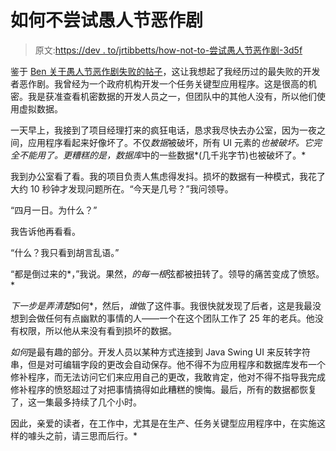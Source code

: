# 如何不尝试愚人节恶作剧

> 原文:[https://dev . to/jrtibbetts/how-not-to-尝试愚人节恶作剧-3d5f](https://dev.to/jrtibbetts/how-not-to-attempt-an-april-fool-s-day-prank-3d5f)

鉴于 [Ben 关于愚人节恶作剧失败的帖子](https://dev.to/devteam/comic-sans-is-now-the-default-reading-font-2n6g)，这让我想起了我经历过的最失败的开发者恶作剧。我曾经为一个政府机构开发一个任务关键型应用程序。这是很高的机密。我是获准查看机密数据的开发人员之一，但团队中的其他人没有，所以他们使用虚拟数据。

一天早上，我接到了项目经理打来的疯狂电话，恳求我尽快去办公室，因为一夜之间，应用程序看起来好像坏了。不仅*数据*被破坏，所有 UI 元素的*也被破坏。它完全不能用了。更糟糕的是，数据库*中的一些数据*(几千兆字节)也被破坏了。*

我到办公室看了看。我的项目负责人焦虑得发抖。损坏的数据有一种模式，我花了大约 10 秒钟才发现问题所在。“今天是几号？”我问领导。

“四月一日。为什么？”

我告诉他再看看。

“什么？我只看到胡言乱语。”

“都是倒过来的*，”我说。果然，*的每一根*弦都被扭转了。领导的痛苦变成了愤怒。*

 *下一步是弄清楚*如何*，然后，*谁*做了这件事。我很快就发现了后者，这是我最没想到会做任何有点幽默的事情的人——一个在这个团队工作了 25 年的老兵。他没有权限，所以他从来没有看到损坏的数据。

*如何*是最有趣的部分。开发人员以某种方式连接到 Java Swing UI 来反转字符串，但是对可编辑字段的更改会自动保存。他不得不为应用程序和数据库发布一个修补程序，而无法访问它们来应用自己的更改，我敢肯定，他对不得不指导我完成修补程序的愤怒超过了对把事情搞得如此糟糕的懊悔。最后，所有的数据都恢复了，这一集最多持续了几个小时。

因此，亲爱的读者，在工作中，尤其是在生产、任务关键型应用程序中，在实施这样的噱头之前，请三思而后行。*